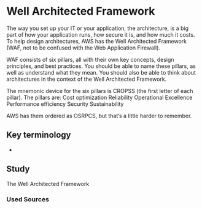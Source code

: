 # Well Architected Framework

The way you set up your IT or your application, the architecture, is a big part of how your application runs, how secure it is, and how much it costs. To help design architectures, AWS has the Well Architected Framework (WAF, not to be confused with the Web Application Firewall).

WAF consists of six pillars, all with their own key concepts, design principles, and best practices. You should be able to name these pillars, as well as understand what they mean. You should also be able to think about architectures in the context of the Well Architected Framework.

The mnemonic device for the six pillars is CROPSS (the first letter of each pillar). The pillars are:
Cost optimization
Reliability
Operational Excellence
Performance efficiency
Security
Sustainability

AWS has them ordered as OSRPCS, but that’s a little harder to remember.


## Key terminology

* 

## Study

The Well Architected Framework


### Used Sources
